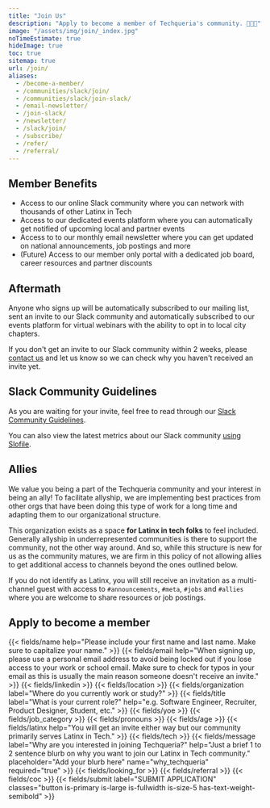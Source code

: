 ```yaml
---
title: "Join Us"
description: "Apply to become a member of Techqueria's community. 🌮➕➕"
image: "/assets/img/join/_index.jpg"
noTimeEstimate: true
hideImage: true
toc: true
sitemap: true
url: /join/
aliases:
  - /become-a-member/
  - /communities/slack/join/
  - /communities/slack/join-slack/
  - /email-newsletter/
  - /join-slack/
  - /newsletter/
  - /slack/join/
  - /subscribe/
  - /refer/
  - /referral/
---
```


## Member Benefits

- Access to our online Slack community where you can network with thousands of other Latinx in Tech
- Access to our dedicated events platform where you can automatically get notified of upcoming local and partner events
- Access to to our monthly email newsletter where you can get updated on national announcements, job postings and more
- (Future) Access to our member only portal with a dedicated job board, career resources and partner discounts

## Aftermath

Anyone who signs up will be automatically subscribed to our mailing list, sent an invite to our Slack community and automatically subscribed to our events platform for virtual webinars with the ability to opt in to local city chapters.

If you don't get an invite to our Slack community within 2 weeks, please [contact us](/contact) and let us know so we can check why you haven't received an invite yet.

## Slack Community Guidelines

As you are waiting for your invite, feel free to read through our [Slack Community Guidelines](/slack/community-guidelines/).

You can also view the latest metrics about our Slack community [using Slofile](https://slofile.com/slack/techqueria).

## Allies

We value you being a part of the Techqueria community and your interest in being an ally! To facilitate allyship, we are implementing best practices from other orgs that have been doing this type of work for a long time and adapting them to our organizational structure.

This organization exists as a space **for Latinx in tech folks** to feel included. Generally allyship in underrepresented communities is there to support the community, not the other way around. And so, while this structure is new for us as the community matures, we are firm in this policy of not allowing allies to get additional access to channels beyond the ones outlined below.

If you do not identify as Latinx, you will still receive an invitation as a multi-channel guest with access to `#announcements`, `#meta`, `#jobs` and `#allies` where you are welcome to share resources or job postings.

## Apply to become a member

<form name="Become a Member" method="POST" data-netlify-recaptcha="true" data-netlify="true" action="/success/member/" class="form--centered mt-2 no-ids" id="form_become_a_member">
  <input type="hidden" aria-label="Subject" name="_subject" value="Techqueria - Become a Member">
  {{< fields/name help="Please include your first name and last name. Make sure to capitalize your name." >}}
  {{< fields/email help="When signing up, please use a personal email address to avoid being locked out if you lose access to your work or school email. Make sure to check for typos in your email as this is usually the main reason someone doesn't receive an invite." >}}
  {{< fields/linkedin >}}
  {{< fields/location >}}
  {{< fields/organization label="Where do you currently work or study?" >}}
  {{< fields/title label="What is your current role?" help="e.g. Software Engineer, Recruiter, Product Designer, Student, etc." >}}
  {{< fields/yoe >}}
  {{< fields/job_category >}}
  {{< fields/pronouns >}}
  {{< fields/age >}}
  {{< fields/latinx help="You will get an invite either way but our community primarily serves Latinx in Tech." >}}
  {{< fields/tech >}}
  {{< fields/message label="Why are you interested in joining Techqueria?" help="Just a brief 1 to 2 sentence blurb on why you want to join our Latinx in Tech community." placeholder="Add your blurb here" name="why_techqueria" required="true" >}}
  {{< fields/looking_for >}}
  {{< fields/referral >}}
  {{< fields/coc >}}
  {{< fields/submit label="SUBMIT APPLICATION" classes="button is-primary is-large is-fullwidth is-size-5 has-text-weight-semibold" >}}
</form>
<script src="/assets/js/join.js"></script>
